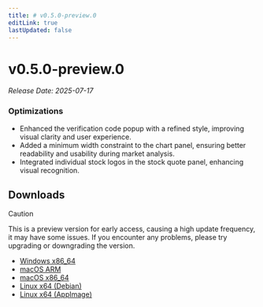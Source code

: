 ```yaml
---
title: # v0.5.0-preview.0
editLink: true
lastUpdated: false
---
```


# v0.5.0-preview.0  <Badge type="warning" text="preview" />

_Release Date: 2025-07-17_

### Optimizations

- Enhanced the verification code popup with a refined style, improving visual clarity and user experience.
- Added a minimum width constraint to the chart panel, ensuring better readability and usability during market analysis.
- Integrated individual stock logos in the stock quote panel, enhancing visual recognition.

## Downloads


> [!CAUTION]
> This is a preview version for early access, causing a high update frequency, it may have some issues. If you encounter any problems, please try upgrading or downgrading the version.


- [Windows x86_64](https://assets.lbkrs.com/github/release/longbridge-desktop/preview/longbridge-v0.5.0-preview.0-windows-x86_64.exe)
- [macOS ARM](https://assets.lbkrs.com/github/release/longbridge-desktop/preview/longbridge-v0.5.0-preview.0-macos-aarch64.dmg)
- [macOS x86_64](https://assets.lbkrs.com/github/release/longbridge-desktop/preview/longbridge-v0.5.0-preview.0-macos-x86_64.dmg)
- [Linux x64 (Debian)](https://assets.lbkrs.com/github/release/longbridge-desktop/preview/longbridge-v0.5.0-preview.0-linux-x86_64.deb)
- [Linux x64 (AppImage)](https://assets.lbkrs.com/github/release/longbridge-desktop/preview/longbridge-v0.5.0-preview.0-linux-x86_64.AppImage)
